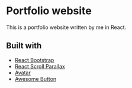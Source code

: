 # Portfolio website 

This is a portfolio website written by me in React.

## Built with
* [React Bootstrap](https://react-bootstrap.github.io)
* [React Scroll Parallax](https://github.com/jscottsmith/react-scroll-parallax#readme)
* [Avatar](https://www.sitebase.be/react-avatar/)
* [Awesome Button](https://github.com/rcaferati/react-awesome-button)


